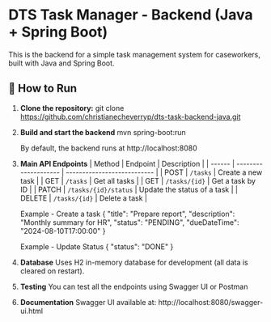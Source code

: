 # DTS Task Manager - Backend (Java + Spring Boot)

This is the backend for a simple task management system for caseworkers, built with Java and Spring Boot.

## 🚀 How to Run

1. **Clone the repository:**
   git clone https://github.com/christianecheverryp/dts-task-backend-java.git

2. **Build and start the backend**
   mvn spring-boot:run

   By default, the backend runs at http://localhost:8080

3. **Main API Endpoints**
   | Method | Endpoint | Description |
   | ------ | -------------------- | --------------------------- |
   | POST | `/tasks`             | Create a new task |
   | GET | `/tasks`             | Get all tasks |
   | GET | `/tasks/{id}`        | Get a task by ID |
   | PATCH | `/tasks/{id}/status` | Update the status of a task |
   | DELETE | `/tasks/{id}`        | Delete a task |

   Example - Create a task
   {
   "title": "Prepare report",
   "description": "Monthly summary for HR",
   "status": "PENDING",
   "dueDateTime": "2024-08-10T17:00:00"
   }

   Example - Update Status
   {
   "status": "DONE"
   }

4. **Database**
   Uses H2 in-memory database for development (all data is cleared on restart).

5. **Testing**
    You can test all the endpoints using Swagger UI or Postman

6. **Documentation**
   Swagger UI available at:
   http://localhost:8080/swagger-ui.html